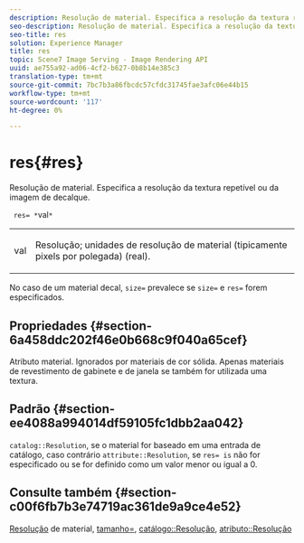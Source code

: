 ```yaml
---
description: Resolução de material. Especifica a resolução da textura repetível ou da imagem de decalque.
seo-description: Resolução de material. Especifica a resolução da textura repetível ou da imagem de decalque.
seo-title: res
solution: Experience Manager
title: res
topic: Scene7 Image Serving - Image Rendering API
uuid: ae755a92-ad06-4cf2-b627-0b8b14e385c3
translation-type: tm+mt
source-git-commit: 7bc7b3a86fbcdc57cfdc31745fae3afc06e44b15
workflow-type: tm+mt
source-wordcount: '117'
ht-degree: 0%

---
```



# res{#res}

Resolução de material. Especifica a resolução da textura repetível ou da imagem de decalque.

` res= *`val`*`

<table id="simpletable_2004B804D46E43C090E59BBFF8144598"> 
 <tr class="strow"> 
  <td class="stentry"> <p> <span class="varname"> val  </span> </p> </td> 
  <td class="stentry"> <p>Resolução; unidades de resolução de material (tipicamente pixels por polegada) (real). </p> </td> 
 </tr> 
</table>

No caso de um material decal, `size=` prevalece se `size=` e `res=` forem especificados.

## Propriedades {#section-6a458ddc202f46e0b668c9f040a65cef}

Atributo material. Ignorados por materiais de cor sólida. Apenas materiais de revestimento de gabinete e de janela se também for utilizada uma textura.

## Padrão {#section-ee4088a994014df59105fc1dbb2aa042}

`catalog::Resolution`, se o material for baseado em uma entrada de catálogo, caso contrário  `attribute::Resolution`, se  `res= is` não for especificado ou se for definido como um valor menor ou igual a 0.

## Consulte também {#section-c00f6fb7b3e74719ac361de9a9ce4e52}

[Resolução](../../../../../ir-api/http-protocol/image-rendering-api-ref/c-ir-http-protocol-ref/c-ir-http-protocol-syntax-and-features/c-ir-vignettes/c-ir-material-resolution.md#concept-f60103c64e324e2cae78bd76dfb4de8b) de material,  [tamanho=](../../../../../ir-api/http-protocol/image-rendering-api-ref/c-ir-http-protocol-ref/c-ir-http-protocol-command-reference/r-ir-http-size.md#reference-1220d6fbcde4479aba91de7adacdc988),  [catálogo::Resolução](../../../../../ir-api/material-cat/image-rendering-api-ref/c-ir-material-catalog/c-ir-material-data-reference/r-ir-resolution-dataref.md#reference-6a2d64c2d72b438fade58a3391569da7),  [atributo::Resolução](../../../../../ir-api/material-cat/image-rendering-api-ref/c-ir-material-catalog/c-ir-attributes-reference/r-ir-resolution.md#reference-09fe14e6bfbf4db6b7f4369fffecc806)
